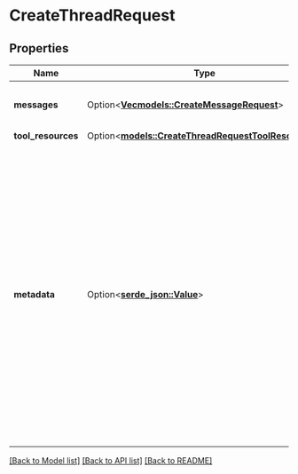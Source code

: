 # CreateThreadRequest

## Properties

Name | Type | Description | Notes
------------ | ------------- | ------------- | -------------
**messages** | Option<[**Vec<models::CreateMessageRequest>**](CreateMessageRequest.md)> | A list of [messages](/docs/api-reference/messages) to start the thread with. | [optional]
**tool_resources** | Option<[**models::CreateThreadRequestToolResources**](CreateThreadRequest_tool_resources.md)> |  | [optional]
**metadata** | Option<[**serde_json::Value**](.md)> | Set of 16 key-value pairs that can be attached to an object. This can be useful for storing additional information about the object in a structured format. Keys can be a maximum of 64 characters long and values can be a maximum of 512 characters long.  | [optional]

[[Back to Model list]](../README.md#documentation-for-models) [[Back to API list]](../README.md#documentation-for-api-endpoints) [[Back to README]](../README.md)


